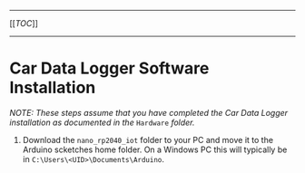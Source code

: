 ----

[[_TOC_]]

----

# Car Data Logger Software Installation

*NOTE: These steps assume that you have completed the Car Data Logger installation as documented in the* `Hardware` *folder.*

1. Download the `nano_rp2040_iot` folder to your PC and move it to the Arduino scketches home folder.  On a Windows PC this will typically be in `C:\Users\<UID>\Documents\Arduino`.


